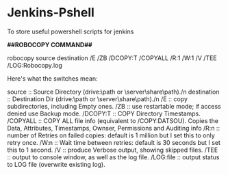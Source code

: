 # Jenkins-Pshell
To store useful powershell scripts for jenkins


<B>##ROBOCOPY COMMAND## </B>

robocopy source destination /E /ZB /DCOPY:T /COPYALL /R:1 /W:1 /V /TEE /LOG:Robocopy.log

Here's what the switches mean:

source :: Source Directory (drive:\path or \\server\share\path)./n
destination :: Destination Dir  (drive:\path or \\server\share\path)./n
/E :: copy subdirectories, including Empty ones.
/ZB :: use restartable mode; if access denied use Backup mode.
/DCOPY:T :: COPY Directory Timestamps.
/COPYALL :: COPY ALL file info (equivalent to /COPY:DATSOU).  Copies the Data, Attributes, Timestamps, Ownser, Permissions and Auditing info
/R:n :: number of Retries on failed copies: default is 1 million but I set this to only retry once.
/W:n :: Wait time between retries: default is 30 seconds but I set this to 1 second.
/V :: produce Verbose output, showing skipped files.
/TEE :: output to console window, as well as the log file.
/LOG:file :: output status to LOG file (overwrite existing log).

